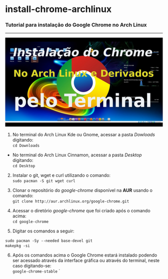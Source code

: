 # install-chrome-archlinux
### Tutorial para instalação do Google Chrome no Arch Linux
---
<img src="/imagens/chrome.png">

1) No terminal do Arch Linux Kde ou Gnome, acessar a pasta _Dowloads_ digitando:</br>
``cd Downloads``
 - No terminal do Arch Linux Cinnamon, acessar a pasta _Desktop_ digitando:</br>
 ``cd Desktop``

2) Instalar o git, wget e curl utilizando o comando:</br>
``sudo pacman -S git wget curl``

3) Clonar o repositório do _google-chrome_ disponível na **AUR** usando o comando:</br>
``git clone http://aur.archlinux.org/google-chrome.git``

4) Acessar o diretório _google-chrome_ que foi criado após o comando acima:</br>
   `cd google-chrome`

5) Digitar os comandos a seguir:</br>
```
sudo pacman -Sy --needed base-devel git
makepkg -si
```
6) Após os comandos acima o Google Chrome estará instalado podendo ser acessado através da interface gráfica ou através do terminal, neste caso digitando-se:</br>
`google-chrome-stable`
`
